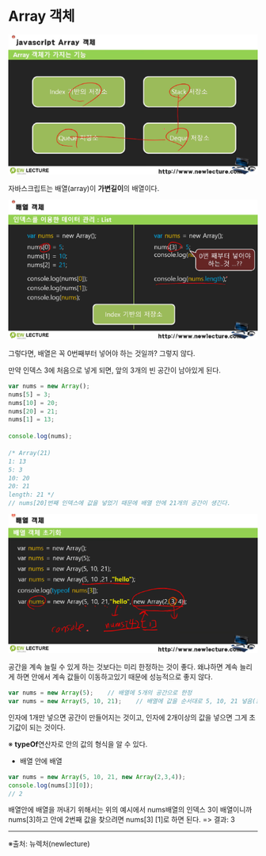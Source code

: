 # Array 객체

![image-20220106105736612](image/image-20220106105736612.png)

 자바스크립트는 배열(array)이 **가변길이**의 배열이다.

![image-20220106110029155](image/image-20220106110029155.png)

그렇다면, 배열은 꼭 0번째부터 넣어야 하는 것일까? 그렇지 않다.

만약 인덱스 3에 처음으로 넣게 되면, 앞의 3개의 빈 공간이 남아있게 된다.

```javascript
var nums = new Array();
nums[5] = 3;
nums[10] = 20;
nums[20] = 21;
nums[1] = 13;

console.log(nums);

/* Array(21)
1: 13
5: 3
10: 20
20: 21
length: 21 */
// nums[20]번째 인덱스에 값을 넣었기 때문에 배열 안에 21개의 공간이 생긴다.
```

![image-20220106111405730](image/image-20220106111405730.png)

공간을 계속 늘릴 수 있게 하는 것보다는 미리 한정하는 것이 좋다. 왜냐하면 계속 늘리게 하면 안에서 계속 값들이 이동하고있기 때문에 성능적으로 좋지 않다.

```javascript
var nums = new Array(5);	// 배열에 5개의 공간으로 한정
var nums = new Array(5, 10, 21);	// 배열에 값을 순서대로 5, 10, 21 넣음(초기값)
```

인자에 1개만 넣으면 공간이 만들어지는 것이고, 인자에 2개이상의 값을 넣으면 그게 초기값이 되는 것이다.

※ **typeOf**연산자로 안의 값의 형식을 알 수 있다.

- 배열 안에 배열

```javascript
var nums = new Array(5, 10, 21, new Array(2,3,4));
console.log(nums[3][0]);
// 2
```

배열안에 배열을 꺼내기 위해서는 위의 예시에서 nums배열의 인덱스 3이 배열이니까 nums[3]하고 안에 2번째 값을 찾으려면 nums[3] [1]로 하면 된다. => 결과: 3





------

※출처: 뉴렉처(newlecture)